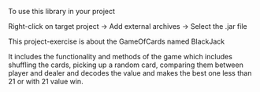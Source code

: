 To use this library in your project

Right-click on target project -> Add external archives -> Select the .jar file 

This project-exercise is about the GameOfCards named BlackJack

It includes the functionality and methods of the game which includes shuffling the cards, picking up a random card, comparing them between player and dealer
and decodes the value and makes the best one less than 21 or with 21 value win.  
